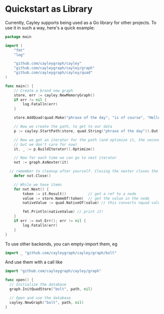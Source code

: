# Quickstart as Library

Currently, Cayley supports being used as a Go library for other projects. To use it in such a way, here's a quick example:

```go
package main

import (
	"fmt"
	"log"

	"github.com/cayleygraph/cayley"
	"github.com/cayleygraph/cayley/graph"
	"github.com/cayleygraph/cayley/quad"
)

func main() {
	// Create a brand new graph
	store, err := cayley.NewMemoryGraph()
	if err != nil {
		log.Fatalln(err)
	}

	store.AddQuad(quad.Make("phrase of the day", "is of course", "Hello World!", "demo graph"))

	// Now we create the path, to get to our data
	p := cayley.StartPath(store, quad.String("phrase of the day")).Out(quad.String("is of course"))

	// Now we get an iterator for the path (and optimize it, the second return is if it was optimized,
	// but we don't care for now)
	it, _ := p.BuildIterator().Optimize()

	// Now for each time we can go to next iterator
	nxt := graph.AsNexter(it)

  // remember to cleanup after yourself. Closing the nexter closes the iterator as well
	defer nxt.Close()

	// While we have items
	for nxt.Next() {
		token := it.Result()          // get a ref to a node
		value := store.NameOf(token)  // get the value in the node
		nativeValue := quad.NativeOf(value) // this converts nquad values to normal Go type

		fmt.Println(nativeValue) // print it!
	}
	if err := nxt.Err(); err != nil {
		log.Fatalln(err)
	}
}
```

To use other backends, you can empty-import them, eg

```go
import _ "github.com/cayleygraph/cayley/graph/bolt"
```

And use them with a call like

```go
import "github.com/cayleygraph/cayley/graph"

func open() {
  // Initialize the database
  graph.InitQuadStore("bolt", path, nil)

  // Open and use the database
  cayley.NewGraph("bolt", path, nil)
}
```
